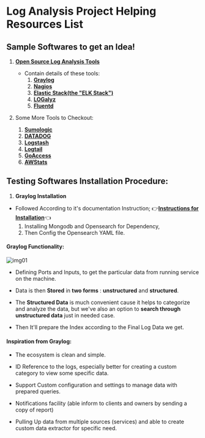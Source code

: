 # Log Analysis Project Helping Resources List

## Sample Softwares to get an Idea!

1. [**Open Source Log Analysis Tools**](https://opensource.com/article/19/4/log-analysis-tools)
    - Contain details of these tools:
        1. [**Graylog**](https://www.graylog.org/products/open-source)
        2. [**Nagios**](https://www.nagios.org/downloads/)
        3. [**Elastic Stack(the "ELK Stack")**](https://www.elastic.co/products)
        4. [**LOGalyz**](http://www.logalyze.com/)
        5. [**Fluentd**](https://www.fluentd.org/)

2. Some More Tools to Checkout:
    1. [**Sumologic**](https://www.sumologic.com/)
    2. [**DATADOG**](https://www.datadoghq.com/)
    3. [**Logstash**](https://www.elastic.co/logstash)
    4. [**Logtail**](https://betterstack.com/logs?gad=1)
    5. [**GoAccess**](https://goaccess.io/)
    6. [**AWStats**](https://awstats.sourceforge.io/)

## Testing Softwares Installation Procedure:

1. **Graylog Installation**

- Followed According to it's documentation Instruction;
    👉[**Instructions for Installation**](https://go2docs.graylog.org/5-1/downloading_and_installing_graylog/ubuntu_installation.html)👈
    1. Installing Mongodb and Opensearch for Dependency,
    2. Then Config the Opensearch YAML file.


#### Graylog Functionality:

![img01](imgs/img01.png)

- Defining Ports and Inputs, to get the particular data from running service on the machine.

- Data is then **Stored** in **two forms** : **unstructured** and **structured**.

- The **Structured Data** is much convenient cause it helps to categorize and analyze the data, but we've also an option to **search through unstructured data** just in needed case.

- Then It'll prepare the Index according to the Final Log Data we get.

#### Inspiration from Graylog:

- The ecosystem is clean and simple.

- ID Reference to the logs, especially better for creating a custom category to view some specific data.

- Support Custom configuration and settings to manage data with prepared queries.

- Notifications facility (able inform to clients and owners by sending a copy of report)

- Pulling Up data from multiple sources (services) and able to create custom data extractor for specific need.
